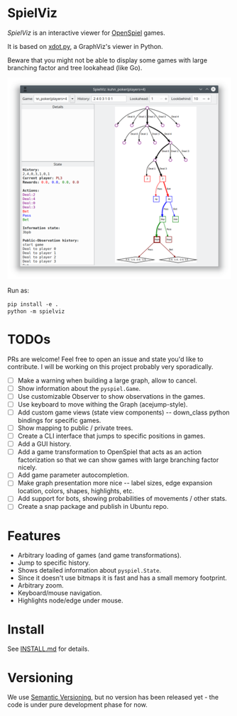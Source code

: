 SpielViz
========

_SpielViz_ is an interactive viewer for 
[OpenSpiel](https://github.com/deepmind/open_spiel) games.

It is based on [xdot.py](https://github.com/jrfonseca/xdot.py/), 
a GraphViz's viewer in Python.

Beware that you might not be able to display some games with large branching 
factor and tree lookahead (like Go).

![Screenshot of SpielViz on the game of kuhn_poker(players=4)](screenshot.png)

Run as:
```
pip install -e .
python -m spielviz
```

TODOs
=====

PRs are welcome! Feel free to open an issue and state you'd like to contribute.
I will be working on this project probably very sporadically.

 * [ ] Make a warning when building a large graph, allow to cancel.
 * [ ] Show information about the `pyspiel.Game`.
 * [ ] Use customizable Observer to show observations in the games.
 * [ ] Use keyboard to move withing the Graph (acejump-style).
 * [ ] Add custom game views (state view components) -- down_class python
       bindings for specific games.
 * [ ] Show mapping to public / private trees.
 * [ ] Create a CLI interface that jumps to specific positions in games.
 * [ ] Add a GUI history.
 * [ ] Add a game transformation to OpenSpiel that acts as an action 
       factorization so that we can show games with large branching factor 
       nicely. 
 * [ ] Add game parameter autocompletion.
 * [ ] Make graph presentation more nice -- label sizes, 
       edge expansion location, colors, shapes, highlights, etc.
 * [ ] Add support for bots, showing probabilities of movements / other stats.
 * [ ] Create a snap package and publish in Ubuntu repo.

Features
========

 * Arbitrary loading of games (and game transformations).
 * Jump to specific history.
 * Shows detailed information about `pyspiel.State`.
 * Since it doesn't use bitmaps it is fast and has a small memory footprint.
 * Arbitrary zoom.
 * Keyboard/mouse navigation.
 * Highlights node/edge under mouse.

Install
=======

See [INSTALL.md](INSTALL.md) for details. 

Versioning
==========

We use [Semantic Versioning](https://semver.org/), but no version has been 
released yet - the code is under pure development phase for now.
